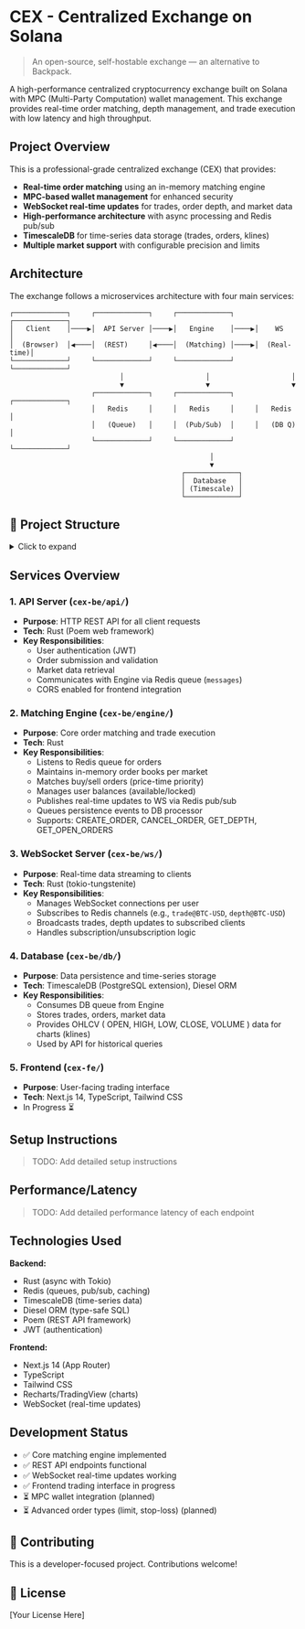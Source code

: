 # CEX - Centralized Exchange on Solana
> An open-source, self-hostable exchange — an alternative to Backpack.

A high-performance centralized cryptocurrency exchange built on Solana with MPC (Multi-Party Computation) wallet management. This exchange provides real-time order matching, depth management, and trade execution with low latency and high throughput.

## Project Overview

This is a professional-grade centralized exchange (CEX) that provides:
- **Real-time order matching** using an in-memory matching engine
- **MPC-based wallet management** for enhanced security
- **WebSocket real-time updates** for trades, order depth, and market data
- **High-performance architecture** with async processing and Redis pub/sub
- **TimescaleDB** for time-series data storage (trades, orders, klines)
- **Multiple market support** with configurable precision and limits

## Architecture

The exchange follows a microservices architecture with four main services:

```
┌─────────────┐     ┌─────────────┐     ┌─────────────┐     ┌─────────────┐
│   Client    │────▶│  API Server │────▶│   Engine    │────▶│    WS       │
│  (Browser)  │◀────│  (REST)     │◀────│  (Matching) │────▶│  (Real-time)│
└─────────────┘     └─────────────┘     └─────────────┘     └─────────────┘
                           │                    │                    │
                           ▼                    ▼                    ▼
                    ┌─────────────┐     ┌─────────────┐     ┌─────────────┐
                    │   Redis     │     │   Redis     │     │   Redis     │
                    │   (Queue)   │     │  (Pub/Sub)  │     │   (DB Q)    │
                    └─────────────┘     └─────────────┘     └─────────────┘
                                                 │
                                                 ▼
                                          ┌─────────────┐
                                          │  Database   │
                                          │ (Timescale) │
                                          └─────────────┘
```

## 📁 Project Structure

<details>
<summary> Click to expand </summary>

```
CEX/
├── cex-be/                          # Backend services (Rust)
│   ├── api/                         # REST API Server
│   │   └── src/
│   │       ├── main.rs             # Server entry point (port 3010)
│   │       ├── redismanager.rs     # Redis client for API-Engine communication
│   │       ├── auth_service.rs     # JWT authentication logic
│   │       ├── middleware.rs       # Auth middleware, request validation
│   │       ├── validation.rs       # Order validation, market checks
│   │       ├── types.rs            # Request/response types
│   │       └── routes/             # API endpoints
│   │           ├── auth.rs         # /api/v1/auth - login, register
│   │           ├── order.rs        # /api/v1/order - create, cancel, get open orders
│   │           ├── markets.rs      # /api/v1/markets - list markets
│   │           ├── depth.rs        # /api/v1/depth - order book snapshot
│   │           ├── trades.rs       # /api/v1/trades - trade history
│   │           ├── ticker.rs       # /api/v1/tickers - 24h stats
│   │           └── klines.rs       # /api/v1/klines - OHLCV candles
│   │
│   ├── engine/                      # Matching Engine
│   │   └── src/
│   │       ├── main.rs             # Engine entry point - listens to Redis queue
│   │       ├── engine.rs           # Core matching logic (705 lines)
│   │       ├── orderbook.rs        # Order book data structure (bids/asks)
│   │       ├── redis_manager.rs    # Redis clients (3 instances: queue, pubsub, db)
│   │       └── types.rs            # Internal message types
│   │
│   ├── ws/                          # WebSocket Server
│   │   └── src/
│   │       ├── main.rs             # WS server entry point (port 8000)
│   │       ├── subscription_manager.rs  # Manages user subscriptions to channels
│   │       ├── user_manager.rs     # Maps user IDs to WebSocket connections
│   │       ├── user.rs             # User connection state
│   │       └── types.rs            # WS message types
│   │
│   ├── db/                          # Database Layer
│   │   └── src/
│   │       ├── lib.rs              # DB pool, message processing
│   │       ├── schema.rs           # Diesel ORM schema definitions
│   │       ├── model.rs            # Database models (User, Trade, Order, Market, UserAsset)
│   │       └── start/
│   │           └── db.rs           # DB processor main - consumes db_processor queue
│   │
│   ├── docker/                      # Docker configuration
│   │   ├── docker-compose.yml      # TimescaleDB + Redis containers
│   │   └── clear_data.sh           # Script to truncate tables and flush Redis
│   │
│   ├── env.example                  # Environment variables template
│   └── Cargo.toml                  # Workspace configuration
│
├── cex-fe/                          # Frontend (Next.js + TypeScript)
│   ├── app/
│   │   ├── page.tsx                # Landing page
│   │   ├── login/                  # Authentication pages
│   │   ├── trade/[market]/         # Dynamic trading page for each market
│   │   ├── components/
│   │   │   ├── TradeView.tsx       # Main trading interface
│   │   │   ├── SwapUI.tsx          # Swap interface
│   │   │   ├── MarketBar.tsx       # Market selector
│   │   │   ├── depth/              # Order book depth components
│   │   │   └── home/Trades.tsx     # Recent trades display
│   │   ├── context/
│   │   │   ├── MarketContext.tsx   # Global market state
│   │   │   └── UserContext.tsx     # User authentication state
│   │   └── utils/
│   │       ├── httpClient.ts       # Axios wrapper for API calls
│   │       ├── wsClient.ts         # WebSocket client wrapper
│   │       ├── ChartManager.ts     # Trading chart integration
│   │       └── types.ts            # TypeScript type definitions
│   └── components/ui/               # Reusable UI components (shadcn)
│
└── README.md                        # This file
```
</details>

## Services Overview

### 1. **API Server** (`cex-be/api/`)
- **Purpose**: HTTP REST API for all client requests
- **Tech**: Rust (Poem web framework)
- **Key Responsibilities**:
  - User authentication (JWT)
  - Order submission and validation
  - Market data retrieval
  - Communicates with Engine via Redis queue (`messages`)
  - CORS enabled for frontend integration

### 2. **Matching Engine** (`cex-be/engine/`)
- **Purpose**: Core order matching and trade execution
- **Tech**: Rust
- **Key Responsibilities**:
  - Listens to Redis queue for orders
  - Maintains in-memory order books per market
  - Matches buy/sell orders (price-time priority)
  - Manages user balances (available/locked)
  - Publishes real-time updates to WS via Redis pub/sub
  - Queues persistence events to DB processor
  - Supports: CREATE_ORDER, CANCEL_ORDER, GET_DEPTH, GET_OPEN_ORDERS

### 3. **WebSocket Server** (`cex-be/ws/`)
- **Purpose**: Real-time data streaming to clients
- **Tech**: Rust (tokio-tungstenite)
- **Key Responsibilities**:
  - Manages WebSocket connections per user
  - Subscribes to Redis channels (e.g., `trade@BTC-USD`, `depth@BTC-USD`)
  - Broadcasts trades, depth updates to subscribed clients
  - Handles subscription/unsubscription logic

### 4. **Database** (`cex-be/db/`)
- **Purpose**: Data persistence and time-series storage
- **Tech**: TimescaleDB (PostgreSQL extension), Diesel ORM
- **Key Responsibilities**:
  - Consumes DB queue from Engine
  - Stores trades, orders, market data
  - Provides OHLCV ( OPEN, HIGH, LOW, CLOSE, VOLUME ) data for charts (klines)
  - Used by API for historical queries

### 5. **Frontend** (`cex-fe/`)
- **Purpose**: User-facing trading interface
- **Tech**: Next.js 14, TypeScript, Tailwind CSS
- In Progress ⏳

##  Setup Instructions
> TODO: Add detailed setup instructions

## Performance/Latency
> TODO: Add detailed performance latency of each endpoint

## Technologies Used

**Backend:**
- Rust (async with Tokio)
- Redis (queues, pub/sub, caching)
- TimescaleDB (time-series data)
- Diesel ORM (type-safe SQL)
- Poem (REST API framework)
- JWT (authentication)

**Frontend:**
- Next.js 14 (App Router)
- TypeScript
- Tailwind CSS
- Recharts/TradingView (charts)
- WebSocket (real-time updates)

## Development Status

- ✅ Core matching engine implemented
- ✅ REST API endpoints functional
- ✅ WebSocket real-time updates working
- ✅ Frontend trading interface in progress
- ⏳ MPC wallet integration (planned)
- ⏳ Advanced order types (limit, stop-loss) (planned)

## 🤝 Contributing

This is a developer-focused project. Contributions welcome!

## 📄 License

[Your License Here]
